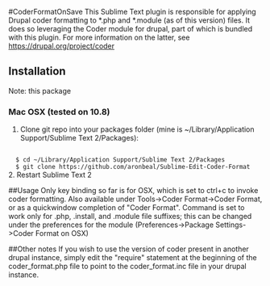 #CoderFormatOnSave
This Sublime Text plugin is responsible for applying Drupal coder formatting to *.php and *.module (as of this version) files.  It does so leveraging the Coder module for drupal, part of which is bundled with this plugin.  For more information on the latter, see https://drupal.org/project/coder

## Installation
Note: this package

### Mac OSX (tested on 10.8)

1. Clone git repo into your packages folder (mine is ~/Library/Application Support/Sublime Text 2/Packages):
<code>
  $ cd ~/Library/Application Support/Sublime Text 2/Packages
  $ git clone https://github.com/aronbeal/Sublime-Edit-Coder-Format
</code>
2. Restart Sublime Text 2

##Usage
Only key binding so far is for OSX, which is set to ctrl+c to invoke coder formatting.  Also available under Tools->Coder Format->Coder Format, or as a quickwindow completion of "Coder Format".  Command is set to work only for .php, .install, and .module file suffixes; this can be changed under the preferences for the module (Preferences->Package Settings->Coder Format on OSX)

##Other notes
If you wish to use the version of coder present in another drupal instance, simply edit the "require" statement at the beginning of the coder_format.php file to point to the coder_format.inc file in your drupal instance.
